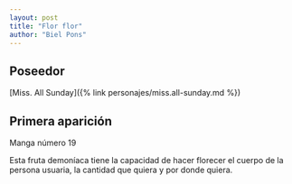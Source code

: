 ```yaml
---
layout: post
title: "Flor flor"
author: "Biel Pons"
---
```


## Poseedor

[Miss. All Sunday]({% link personajes/miss.all-sunday.md %})

## Primera aparición

Manga número 19

Esta fruta demoníaca tiene la capacidad de hacer florecer el cuerpo de la persona usuaria, la cantidad que quiera y por donde quiera.